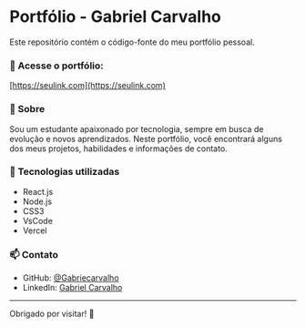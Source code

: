 # Portfólio - Gabriel Carvalho

Este repositório contém o código-fonte do meu portfólio pessoal.

### 🔗 Acesse o portfólio:
[https://seulink.com](https://seulink.com) <!-- Substitua pelo link real quando tiver. -->

### 🧾 Sobre
Sou um estudante apaixonado por tecnologia, sempre em busca de evolução e novos aprendizados. Neste portfólio, você encontrará alguns dos meus projetos, habilidades e informações de contato.

### 🚀 Tecnologias utilizadas
- React.js
- Node.js
- CSS3
- VsCode
- Vercel


### 📫 Contato
- GitHub: [@Gabriecarvalho](https://github.com/Gabriecarvalho)  
- LinkedIn: [Gabriel Carvalho](https://www.linkedin.com/in/gabriel-carvalho-87569336a/)

---

Obrigado por visitar! 🚀
